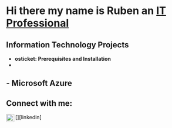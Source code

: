 <h1> Hi there my name is Ruben an  <a href="https://www.linkedin.com/in/ruben-issael-almaguer-84a58631a/">IT Professional</a></h1>

<h2> Information Technology Projects </h2>

- <b>osticket: Prerequisites and Installation</b>
 -
-<b> Microsoft Azure </b>
 -

<h2>Connect with me:</h2>
[<img align="left" alt="ruben-issael-almaguer-84a58631a | LinkedIn" width="22px" src="https://cdn.jsdelivr.net/npm/simple-icons@v3/icons/linkedin.svg" />][linkedin]
<!--
**Ruissal/ruissal** is a ✨ _special_ ✨ repository because its `README.md` (this file) appears on your GitHub profile.

Here are some ideas to get you started:

- 🔭 I’m currently working on ...
- 🌱 I’m currently learning ...
- 👯 I’m looking to collaborate on ...
- 🤔 I’m looking for help with ...
- 💬 Ask me about ...
- 📫 How to reach me: ...
- 😄 Pronouns: ...
- ⚡ Fun fact: ...
-->
